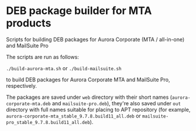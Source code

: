 # DEB package builder for MTA products
Scripts for building DEB packages for Aurora Corporate (MTA / all-in-one) and MailSuite Pro

The scripts are run as follows:

`./build-aurora-mta.sh`
or
`./build-mailsuite.sh`

to build DEB packages for Aurora Corporate MTA and MailSuite Pro, respectively. 

The packages are saved under `web` directory with their short names (`aurora-corporate-mta.deb` and `mailsuite-pro.deb`), they're also saved under `out` directory with full names suitable for placing to APT repository (for example, `aurora-corporate-mta_stable_9.7.8.build11_all.deb` or `mailsuite-pro_stable_9.7.8.build11_all.deb`).


